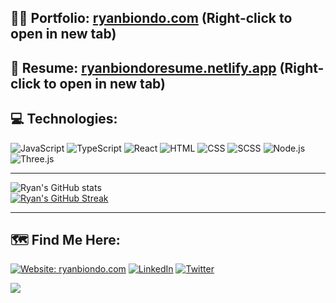 <!-- Thanks for inspecting my code! I'm currently looking for opportunities as a JavaScript developer. Feel free to reach out! =] ryanbiondo.com -->

## 👨‍💻 Portfolio: [ryanbiondo.com](https://www.ryanbiondo.com/) (Right-click to open in new tab)
## 📃 Resume: [ryanbiondoresume.netlify.app](https://ryanbiondoresume.netlify.app/) (Right-click to open in new tab)

## 💻 Technologies:  

![JavaScript](https://img.shields.io/badge/-JavaScript-black?style=flat-square&logo=JavaScript&logoColor=F7DF1E) 
![TypeScript](https://img.shields.io/badge/-TypeScript-007ACC?style=flat-square&logo=TypeScript&logoColor=white) 
![React](https://img.shields.io/badge/-React-61DAFB?style=flat-square&logo=React&logoColor=white) 
![HTML](https://img.shields.io/badge/-HTML-E34F26?style=flat-square&logo=HTML5&logoColor=white)
![CSS](https://img.shields.io/badge/-CSS-1572B6?style=flat-square&logo=CSS3&logoColor=white) 
![SCSS](https://img.shields.io/badge/-SCSS-CC6699?style=flat-square&logo=Sass&logoColor=white) 
![Node.js](https://img.shields.io/badge/-Node.js-339933?style=flat-square&logo=Node.js&logoColor=white)
![Three.js](https://img.shields.io/badge/-Three.js-000000?style=flat-square&logo=Three.js&logoColor=white)

---

![Ryan's GitHub stats](https://github-readme-stats.vercel.app/api?username=Ryan-Biondo&hide=stars,contribs,issues&show_icons=true&theme=tokyonight)</br>
[![Ryan's GitHub Streak](https://streak-stats.demolab.com/?user=Ryan-Biondo&theme=tokyonight)](https://git.io/streak-stats)</br>

---
## 🗺 Find Me Here: 

[![Website: ryanbiondo.com](https://img.shields.io/badge/-Portfolio-000000?&style=for-the-badge&logo=Google-Chrome&logoColor=white)](http://ryanbiondo.com)
[![LinkedIn](https://img.shields.io/badge/LinkedIn-%230077B5.svg?&style=for-the-badge&logo=linkedin&logoColor=white)](https://www.linkedin.com/in/ryan-biondo/)
[![Twitter](https://img.shields.io/badge/Twitter-%231DA1F2.svg?&style=for-the-badge&logo=twitter&logoColor=white)](https://twitter.com/RyanBiondo/)

![](https://komarev.com/ghpvc/?username=Ryan-Biondo&label=PROFILE+VIEWS&style=for-the-badge&color=red)

